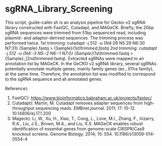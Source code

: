 # sgRNA_Library_Screening
This script, guide-caller.sh is an analysis pipeline for Gecko-v2 sgRNA library constructed with FastQC, Cutadapt, and MAGeCK. 
Briefly, the 20bp sgRNA sequences were trimmed from 51bp sequenced read, including plasmid- and adaptor-derived sequences. 
The trimming process was performed twice.
  1st trimming: cutadapt -j 512 -u {N4:28 N5:29 N6:30 N7:31} {Sample}.fastq > {Sample}_(1st)trimmed.fastq
  2nd trimming: cutadapt -j 512 -u {N4:-3 N5:-2 N6:-1 N7:0} {Sample}_(1st)trimmed.fastq > {Sample}_(2nd)trimmed.fastq).
Extracted sgRNAs were mapped to an annotation list by MAGeCK.
In the GeCKO v2 sgRNA library, several sgRNAs potentially annotate multiple genes, mainly family genes (ex., Il11ra family), at the same time.
Therefore, the annotation list was modified to correspond to the sgRNA sequence and all annotated genes.

Reference):
1. FastQC): https://www.bioinformatics.babraham.ac.uk/projects/fastqc/
2. Cutadapt): Martin, M. Cutadapt removes adapter sequences from high-throughput sequencing reads. EMBnet.journal. 2011; 17: 10-12. 10.14806/ej.17.1.200
3. Mageck): Li, W., Xu, H., Xiao, T., Cong, L., Love, M.I., Zhang, F., Irizarry, R.A., Liu, J.S., Brown, M.A., and Liu, X.S. MAGeCK enables robust identification of essential genes from genome-scale CRISPR/Cas9 knockout screens. Genome Biology. 2014; 15: 554. 10.1186/s13059-014-0554-4
